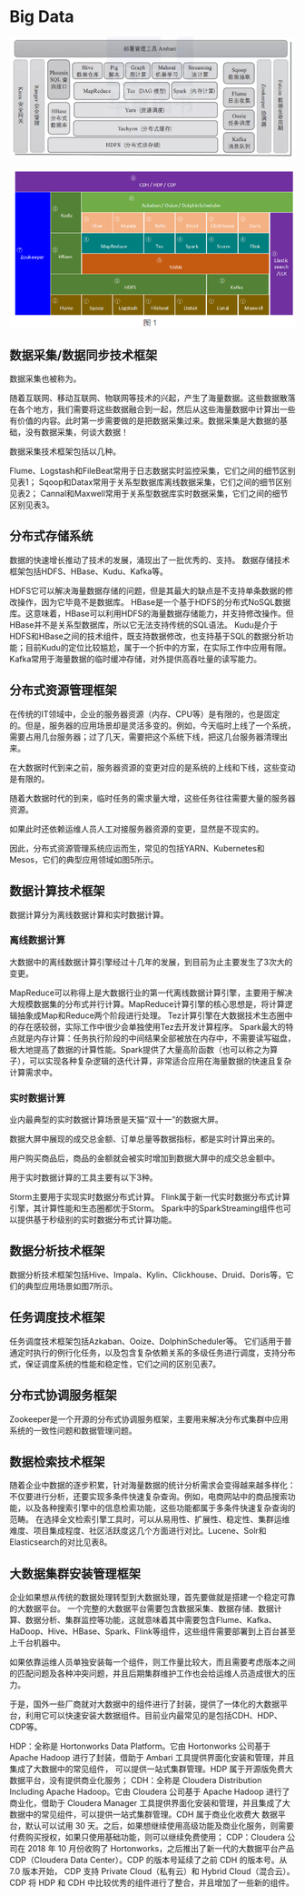 # Big Data

![hadoop-ecosystem.jpg](./hadoop-ecosystem.jpg)



![big-data-ecosystem.png](./big-data-ecosystem.png)

## 数据采集/数据同步技术框架

数据采集也被称为。

随着互联网、移动互联网、物联网等技术的兴起，产生了海量数据。这些数据散落在各个地方，我们需要将这些数据融合到一起，然后从这些海量数据中计算出一些有价值的内容。此时第一步需要做的是把数据采集过来。数据采集是大数据的基础，没有数据采集，何谈大数据！

数据采集技术框架包括以几种。

Flume、Logstash和FileBeat常用于日志数据实时监控采集，它们之间的细节区别见表1；
Sqoop和Datax常用于关系型数据库离线数据采集，它们之间的细节区别见表2；
Cannal和Maxwell常用于关系型数据库实时数据采集，它们之间的细节区别见表3。

## 分布式存储系统

数据的快速增长推动了技术的发展，涌现出了一批优秀的、支持。
数据存储技术框架包括HDFS、HBase、Kudu、Kafka等。

HDFS它可以解决海量数据存储的问题，但是其最大的缺点是不支持单条数据的修改操作，因为它毕竟不是数据库。
HBase是一个基于HDFS的分布式NoSQL数据库。这意味着，HBase可以利用HDFS的海量数据存储能力，并支持修改操作。但HBase并不是关系型数据库，所以它无法支持传统的SQL语法。
Kudu是介于HDFS和HBase之间的技术组件，既支持数据修改，也支持基于SQL的数据分析功能；目前Kudu的定位比较尴尬，属于一个折中的方案，在实际工作中应用有限。
Kafka常用于海量数据的临时缓冲存储，对外提供高吞吐量的读写能力。

## 分布式资源管理框架

在传统的IT领域中，企业的服务器资源（内存、CPU等）是有限的，也是固定的。但是，服务器的应用场景却是灵活多变的。例如，今天临时上线了一个系统，需要占用几台服务器；过了几天，需要把这个系统下线，把这几台服务器清理出来。

在大数据时代到来之前，服务器资源的变更对应的是系统的上线和下线，这些变动是有限的。

随着大数据时代的到来，临时任务的需求量大增，这些任务往往需要大量的服务器资源。

如果此时还依赖运维人员人工对接服务器资源的变更，显然是不现实的。

因此，分布式资源管理系统应运而生，常见的包括YARN、Kubernetes和Mesos，它们的典型应用领域如图5所示。

## 数据计算技术框架

数据计算分为离线数据计算和实时数据计算。

### 离线数据计算

大数据中的离线数据计算引擎经过十几年的发展，到目前为止主要发生了3次大的变更。

MapReduce可以称得上是大数据行业的第一代离线数据计算引擎，主要用于解决大规模数据集的分布式并行计算。MapReduce计算引擎的核心思想是，将计算逻辑抽象成Map和Reduce两个阶段进行处理。
Tez计算引擎在大数据技术生态圈中的存在感较弱，实际工作中很少会单独使用Tez去开发计算程序。
Spark最大的特点就是内存计算：任务执行阶段的中间结果全部被放在内存中，不需要读写磁盘，极大地提高了数据的计算性能。Spark提供了大量高阶函数（也可以称之为算子），可以实现各种复杂逻辑的迭代计算，非常适合应用在海量数据的快速且复杂计算需求中。

### 实时数据计算

业内最典型的实时数据计算场景是天猫“双十一”的数据大屏。

数据大屏中展现的成交总金额、订单总量等数据指标，都是实时计算出来的。

用户购买商品后，商品的金额就会被实时增加到数据大屏中的成交总金额中。

用于实时数据计算的工具主要有以下3种。

Storm主要用于实现实时数据分布式计算。
Flink属于新一代实时数据分布式计算引擎，其计算性能和生态圈都优于Storm。
Spark中的SparkStreaming组件也可以提供基于秒级别的实时数据分布式计算功能。

## 数据分析技术框架

数据分析技术框架包括Hive、Impala、Kylin、Clickhouse、Druid、Doris等，它们的典型应用场景如图7所示。

## 任务调度技术框架

任务调度技术框架包括Azkaban、Ooize、DolphinScheduler等。
它们适用于普通定时执行的例行化任务，以及包含复杂依赖关系的多级任务进行调度，支持分布式，保证调度系统的性能和稳定性，它们之间的区别见表7。

## 分布式协调服务框架

Zookeeper是一个开源的分布式协调服务框架，主要用来解决分布式集群中应用系统的一致性问题和数据管理问题。

## 数据检索技术框架

随着企业中数据的逐步积累，针对海量数据的统计分析需求会变得越来越多样化：不仅要进行分析，还要实现多条件快速复杂查询。例如，电商网站中的商品搜索功能，以及各种搜索引擎中的信息检索功能，这些功能都属于多条件快速复杂查询的范畴。
在选择全文检索引擎工具时，可以从易用性、扩展性、稳定性、集群运维难度、项目集成程度、社区活跃度这几个方面进行对比。Lucene、Solr和Elasticsearch的对比见表8。

## 大数据集群安装管理框架

企业如果想从传统的数据处理转型到大数据处理，首先要做就是搭建一个稳定可靠的大数据平台。
一个完整的大数据平台需要包含数据采集、数据存储、数据计算、数据分析、集群监控等功能，这就意味着其中需要包含Flume、Kafka、HaDoop、Hive、HBase、Spark、Flink等组件，这些组件需要部署到上百台甚至上千台机器中。

如果依靠运维人员单独安装每一个组件，则工作量比较大，而且需要考虑版本之间的匹配问题及各种冲突问题，并且后期集群维护工作也会给运维人员造成很大的压力。

于是，国外一些厂商就对大数据中的组件进行了封装，提供了一体化的大数据平台，利用它可以快速安装大数据组件。目前业内最常见的是包括CDH、HDP、CDP等。

HDP：全称是 Hortonworks Data Platform。它由 Hortonworks 公司基于 Apache Hadoop 进行了封装，借助于 Ambari 工具提供界面化安装和管理，并且集成了大数据中的常见组件， 可以提供一站式集群管理。HDP 属于开源版免费大数据平台，没有提供商业化服务；
CDH：全称是 Cloudera Distribution Including Apache Hadoop。它由 Cloudera 公司基于 Apache Hadoop 进行了商业化，借助于 Cloudera Manager 工具提供界面化安装和管理，并且集成了大数据中的常见组件，可以提供一站式集群管理。CDH 属于商业化收费大 数据平台，默认可以试用 30 天。之后，如果想继续使用高级功能及商业化服务，则需要付费购买授权，如果只使用基础功能，则可以继续免费使用；
CDP：Cloudera 公司在 2018 年 10 月份收购了 Hortonworks，之后推出了新一代的大数据平台产品 CDP（Cloudera Data Center）。CDP 的版本号延续了之前 CDH 的版本号。从 7.0 版本开始， CDP 支持 Private Cloud（私有云）和 Hybrid Cloud（混合云）。CDP 将 HDP 和 CDH 中比较优秀的组件进行了整合，并且增加了一些新的组件。